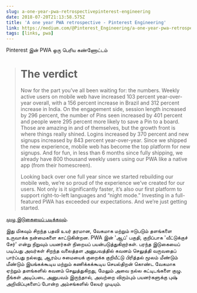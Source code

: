 ```yaml
---
slug: a-one-year-pwa-retrospectivepinterest-engineering
date: 2018-07-20T21:13:58.575Z
title: 'A one year PWA retrospective - Pinterest Engineering'
link: https://medium.com/@Pinterest_Engineering/a-one-year-pwa-retrospective-f4a2f4129e05
tags: [links, pwa]
---
```

Pinterest இன் PWA ஒரு பெரிய கண்ணோட்டம்

> # The verdict
> Now for the part you&#x2019;ve all been waiting for: the numbers. Weekly active users on mobile web have increased 103 percent year-over-year overall, with a 156 percent increase in Brazil and 312 percent increase in India. On the engagement side, session length increased by 296 percent, the number of Pins seen increased by 401 percent and people were 295 percent more likely to save a Pin to a board. Those are amazing in and of themselves, but the growth front is where things really shined. Logins increased by 370 percent and new signups increased by 843 percent year-over-year. Since we shipped the new experience, mobile web has become the top platform for new signups. And for fun, in less than 6 months since fully shipping, we already have 800 thousand weekly users using our PWA like a native app (from their homescreen).
> 
> Looking back over one full year since we started rebuilding our mobile web, we&#x2019;re so proud of the experience we&#x2019;ve created for our users. Not only is it significantly faster, it&#x2019;s also our first platform to support right-to-left languages and &#x201c;night mode.&#x201d; Investing in a full-featured PWA has exceeded our expectations. And we&#x2019;re just getting started.


[முழு இடுகையைப் படிக்கவும்](https://medium.com/@Pinterest_Engineering/a-one-year-pwa-retrospective-f4a2f4129e05).

இது மிகவும் சிறந்த பதவி உயர் தரமான, வேகமாக மற்றும் ஈடுபடும் தளங்களை உருவாக்க நன்மைகளை காட்டுகின்றன. PWA இன் 'ஆப்' பகுதி, குறிப்பாக 'வீட்டுக்குச் சேர்' என்று நிறுவும் பயனர்கள் நிறையப் பயன்படுத்துகிறார்கள். பரந்த இடுகையைப் படிப்பது அவர்கள் சிறந்த வலைத்தள அனுபவத்தில் கவனம் செலுத்தி வருவதைப் பார்ப்பது நல்லது, ஆரம்ப சுமையைக் குறைக்க குறியீட்டு பிரித்தல் மூலம் மீண்டும் மீண்டும் இயங்கக்கூடிய மற்றும் கணிக்கக்கூடிய செயல்திறன் கொண்ட வேகமாக ஏற்றும் தளங்களில் கவனம் செலுத்துகிறது, மேலும் அவை நல்ல கட்டிடங்களை குழு. நீங்கள் அடிப்படை அனுபவம் இருந்தால், அவற்றை விரும்பும் பயனர்களுக்கு புஷ் அறிவிப்புகளைப் போன்ற அம்சங்களில் லேயர் முடியும்.
